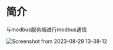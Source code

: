 # 简介
与modbus服务端进行modbus通信

![Screenshot from 2023-08-29 13-38-12](https://github.com/Wz-Ming/modbusClient/assets/71966407/9100c34d-d73d-4527-9457-6dd6bb41d81c)
